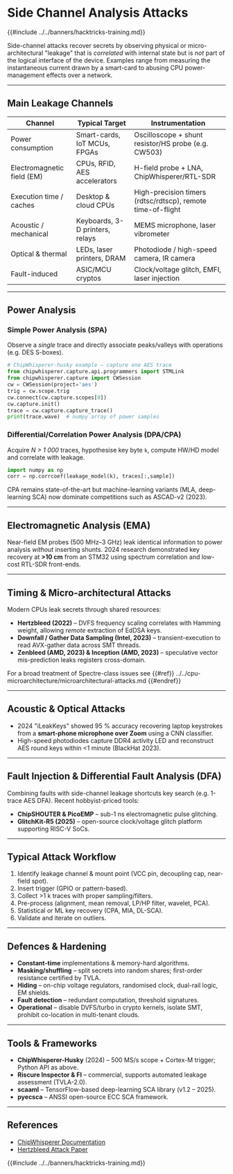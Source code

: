 # Side Channel Analysis Attacks 

{{#include ../../banners/hacktricks-training.md}}

Side-channel attacks recover secrets by observing physical or micro-architectural "leakage" that is *correlated* with internal state but is *not* part of the logical interface of the device.  Examples range from measuring the instantaneous current drawn by a smart-card to abusing CPU power-management effects over a network.

---

## Main Leakage Channels

| Channel | Typical Target | Instrumentation |
|---------|---------------|-----------------|
| Power consumption | Smart-cards, IoT MCUs, FPGAs | Oscilloscope + shunt resistor/HS probe (e.g. CW503)
| Electromagnetic field (EM) | CPUs, RFID, AES accelerators | H-field probe + LNA, ChipWhisperer/RTL-SDR
| Execution time / caches | Desktop & cloud CPUs | High-precision timers (rdtsc/rdtscp), remote time-of-flight
| Acoustic / mechanical | Keyboards, 3-D printers, relays | MEMS microphone, laser vibrometer
| Optical & thermal | LEDs, laser printers, DRAM | Photodiode / high-speed camera, IR camera
| Fault-induced | ASIC/MCU cryptos | Clock/voltage glitch, EMFI, laser injection

---

## Power Analysis

### Simple Power Analysis (SPA)
Observe a *single* trace and directly associate peaks/valleys with operations (e.g. DES S-boxes).  
```python
# ChipWhisperer-husky example – capture one AES trace
from chipwhisperer.capture.api.programmers import STMLink
from chipwhisperer.capture import CWSession
cw = CWSession(project='aes')
trig = cw.scope.trig
cw.connect(cw.capture.scopes[0])
cw.capture.init()
trace = cw.capture.capture_trace()
print(trace.wave)  # numpy array of power samples
```

### Differential/Correlation Power Analysis (DPA/CPA)
Acquire *N > 1 000* traces, hypothesise key byte `k`, compute HW/HD model and correlate with leakage.
```python
import numpy as np
corr = np.corrcoef(leakage_model(k), traces[:,sample])
```
CPA remains state-of-the-art but machine-learning variants (MLA, deep-learning SCA) now dominate competitions such as ASCAD-v2 (2023).

---

## Electromagnetic Analysis (EMA)
Near-field EM probes (500 MHz–3 GHz) leak identical information to power analysis *without* inserting shunts. 2024 research demonstrated key recovery at **>10 cm** from an STM32 using spectrum correlation and low-cost RTL-SDR front-ends.

---

## Timing & Micro-architectural Attacks
Modern CPUs leak secrets through shared resources:
* **Hertzbleed (2022)** – DVFS frequency scaling correlates with Hamming weight, allowing *remote* extraction of EdDSA keys.
* **Downfall / Gather Data Sampling (Intel, 2023)** – transient-execution to read AVX-gather data across SMT threads.
* **Zenbleed (AMD, 2023) & Inception (AMD, 2023)** – speculative vector mis-prediction leaks registers cross-domain.

For a broad treatment of Spectre-class issues see {{#ref}}
../../cpu-microarchitecture/microarchitectural-attacks.md
{{#endref}}

---

## Acoustic & Optical Attacks
* 2024 "​iLeakKeys" showed 95 % accuracy recovering laptop keystrokes from a **smart-phone microphone over Zoom** using a CNN classifier.
* High-speed photodiodes capture DDR4 activity LED and reconstruct AES round keys within <1 minute (BlackHat 2023).

---

## Fault Injection & Differential Fault Analysis (DFA)
Combining faults with side-channel leakage shortcuts key search (e.g. 1-trace AES DFA).  Recent hobbyist-priced tools:
* **ChipSHOUTER & PicoEMP** – sub-1 ns electromagnetic pulse glitching.
* **GlitchKit-R5 (2025)** – open-source clock/voltage glitch platform supporting RISC-V SoCs.

---

## Typical Attack Workflow
1. Identify leakage channel & mount point (VCC pin, decoupling cap, near-field spot).
2. Insert trigger (GPIO or pattern-based).  
3. Collect >1 k traces with proper sampling/filters.
4. Pre-process (alignment, mean removal, LP/HP filter, wavelet, PCA).
5. Statistical or ML key recovery (CPA, MIA, DL-SCA).
6. Validate and iterate on outliers.

---

## Defences & Hardening
* **Constant-time** implementations & memory-hard algorithms.
* **Masking/shuffling** – split secrets into random shares; first-order resistance certified by TVLA.
* **Hiding** – on-chip voltage regulators, randomised clock, dual-rail logic, EM shields.
* **Fault detection** – redundant computation, threshold signatures.
* **Operational** – disable DVFS/turbo in crypto kernels, isolate SMT, prohibit co-location in multi-tenant clouds.

---

## Tools & Frameworks
* **ChipWhisperer-Husky** (2024) – 500 MS/s scope + Cortex-M trigger; Python API as above.
* **Riscure Inspector & FI** – commercial, supports automated leakage assessment (TVLA-2.0).
* **scaaml** – TensorFlow-based deep-learning SCA library (v1.2 – 2025).
* **pyecsca** – ANSSI open-source ECC SCA framework.

---

## References

* [ChipWhisperer Documentation](https://chipwhisperer.readthedocs.io/en/latest/)
* [Hertzbleed Attack Paper](https://www.hertzbleed.com/)


{{#include ../../banners/hacktricks-training.md}}